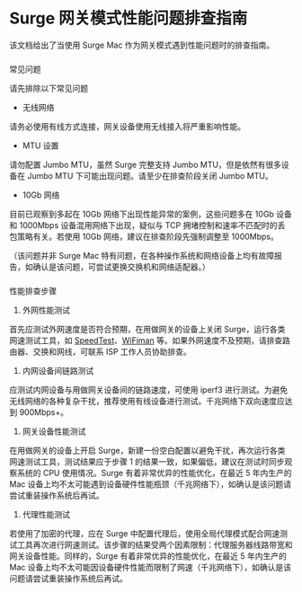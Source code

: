 Surge 网关模式性能问题排查指南
==================

该文档给出了当使用 Surge Mac 作为网关模式遇到性能问题时的排查指南。

### 

[](#chang-jian-wen-ti)

常见问题

请先排除以下常见问题

*   无线网络
    

请务必使用有线方式连接，网关设备使用无线接入将严重影响性能。

*   MTU 设置
    

请勿配置 Jumbo MTU，虽然 Surge 完整支持 Jumbo MTU，但是依然有很多设备在 Jumbo MTU 下可能出现问题。请至少在排查阶段关闭 Jumbo MTU。

*   10Gb 网络
    

目前已观察到多起在 10Gb 网络下出现性能异常的案例，这些问题多在 10Gb 设备和 1000Mbps 设备混用网络下出现，疑似与 TCP 拥堵控制和速率不匹配时的丢包策略有关。若使用 10Gb 网络，建议在排查阶段先强制调整至 1000Mbps。

（该问题并非 Surge Mac 特有问题，在各种操作系统和网络设备上均有故障报告，如确认是该问题，可尝试更换交换机和网络适配器。）

### 

[](#xing-neng-pai-cha-bu-zhou)

性能排查步骤

1.  外网性能测试
    

首先应测试外网速度是否符合预期，在用做网关的设备上关闭 Surge，运行各类网速测试工具，如 [SpeedTest](https://www.speedtest.net/)、[WiFiman](https://wifiman.com/) 等。如果外网速度不及预期，请排查路由器、交换和网线，可联系 ISP 工作人员协助排查。

1.  内网设备间链路测试
    

应测试内网设备与用做网关设备间的链路速度，可使用 iperf3 进行测试。为避免无线网络的各种复杂干扰，推荐使用有线设备进行测试。千兆网络下双向速度应达到 900Mbps+。

1.  网关设备性能测试
    

在用做网关的设备上开启 Surge，新建一份空白配置以避免干扰，再次运行各类网速测试工具，测试结果应于步骤 1 的结果一致，如果偏低，建议在测试时同步观察系统的 CPU 使用情况。Surge 有着非常优异的性能优化，在最近 5 年内生产的 Mac 设备上均不太可能遇到设备硬件性能瓶颈（千兆网络下），如确认是该问题请尝试重装操作系统后再试。

1.  代理性能测试
    

若使用了加密的代理，应在 Surge 中配置代理后，使用全局代理模式配合网速测试工具再次进行网速测试。该步骤的结果受两个因素限制：代理服务器线路带宽和网关设备性能。同样的，Surge 有着非常优异的性能优化，在最近 5 年内生产的 Mac 设备上均不太可能因设备硬件性能而限制了网速（千兆网络下），如确认是该问题请尝试重装操作系统后再试。